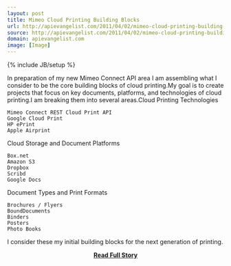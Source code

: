 ```yaml
---
layout: post
title: Mimeo Cloud Printing Building Blocks
url: http://apievangelist.com/2011/04/02/mimeo-cloud-printing-building-blocks/
source: http://apievangelist.com/2011/04/02/mimeo-cloud-printing-building-blocks/
domain: apievangelist.com
image: [Image]
---
```

{% include JB/setup %}<p>In preparation of my new Mimeo Connect API area I am assembling what I consider to be the core building blocks of cloud printing.My goal is to create projects that focus on key documents, platforms, and technologies of cloud printing.I am breaking them into several areas.Cloud Printing Technologies

	Mimeo Connect REST Cloud Print API
	Google Cloud Print
	HP ePrint
	Apple Airprint

Cloud Storage and Document Platforms

	Box.net
	Amazon S3
	Dropbox
	Scribd
	Google Docs

Document Types and Print Formats

	Brochures / Flyers
	BoundDocuments
	Binders
	Posters
	Photo Books

I consider these my initial building blocks for the next generation of printing.</p>
<center><p><a href="http://apievangelist.com/2011/04/02/mimeo-cloud-printing-building-blocks/" style='padding:25px; font-sze:18px; font-weight: bold;'>Read Full Story</a></p></center>

